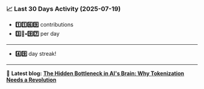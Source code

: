 <!--START_STATS-->
### 📈 Last 30 Days Activity (2025-07-19)  
- **1️⃣1️⃣6️⃣9️⃣** contributions  
- **3️⃣🎱•9️⃣7️⃣** per day
---
- **4️⃣9️⃣** day streak!
---
📝 **Latest blog:** [**The Hidden Bottleneck in AI's Brain: Why Tokenization Needs a Revolution**](https://andriak.com/blog/tokenization-revolution)
<!--END_STATS-->
